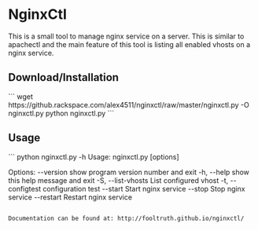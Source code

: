 <h1>NginxCtl</h1>

This is a small tool to manage nginx service on a server. This is similar to
apachectl and the main feature of this tool is listing all enabled vhosts on a
nginx service.

<h2>Download/Installation</h2>
```
wget https://github.rackspace.com/alex4511/nginxctl/raw/master/nginxctl.py -O
nginxctl.py 
python nginxctl.py
```

<h2>Usage</h2>
```
python nginxctl.py -h
Usage: nginxctl.py [options]

Options:
  --version          show program version number and exit
  -h, --help         show this help message and exit
  -S, --list-vhosts  List configured vhost
  -t, --configtest   configuration test
  --start            Start nginx service
  --stop             Stop nginx service
  --restart          Restart nginx service
```

Documentation can be found at: http://fooltruth.github.io/nginxctl/
